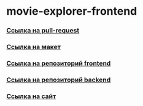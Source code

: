 
# movie-explorer-frontend

### [Ссылка на pull-request](#)
 
### [Ссылка на макет](https://disk.yandex.ru/d/q8Env4k-3O-vkQ)

### [Ссылка на репозиторий frontend](https://github.com/Kripns/movies-explorer-frontend)

### [Ссылка на репозиторий backend](https://github.com/Kripns/movies-explorer-api)

### [Ссылка на сайт](https://movieexp.nomoredomains.work)
